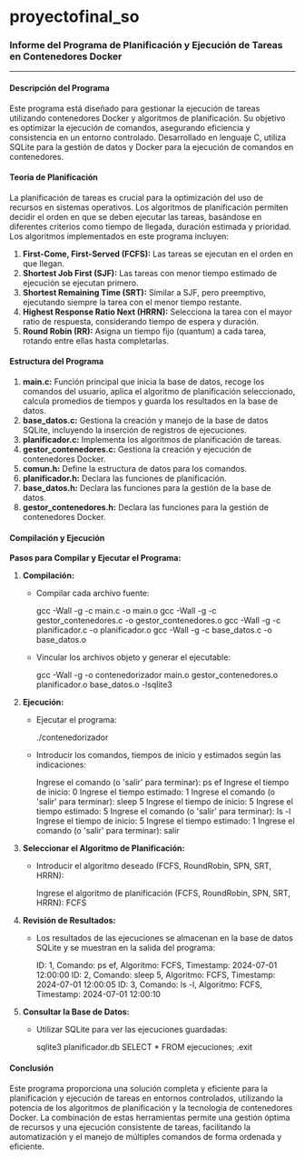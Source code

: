 # proyectofinal_so 

### Informe del Programa de Planificación y Ejecución de Tareas en Contenedores Docker

---

#### Descripción del Programa

Este programa está diseñado para gestionar la ejecución de tareas utilizando contenedores Docker y algoritmos de planificación. Su objetivo es optimizar la ejecución de comandos, asegurando eficiencia y consistencia en un entorno controlado. Desarrollado en lenguaje C, utiliza SQLite para la gestión de datos y Docker para la ejecución de comandos en contenedores.

#### Teoría de Planificación

La planificación de tareas es crucial para la optimización del uso de recursos en sistemas operativos. Los algoritmos de planificación permiten decidir el orden en que se deben ejecutar las tareas, basándose en diferentes criterios como tiempo de llegada, duración estimada y prioridad. Los algoritmos implementados en este programa incluyen:

1. **First-Come, First-Served (FCFS):** Las tareas se ejecutan en el orden en que llegan.
2. **Shortest Job First (SJF):** Las tareas con menor tiempo estimado de ejecución se ejecutan primero.
3. **Shortest Remaining Time (SRT):** Similar a SJF, pero preemptivo, ejecutando siempre la tarea con el menor tiempo restante.
4. **Highest Response Ratio Next (HRRN):** Selecciona la tarea con el mayor ratio de respuesta, considerando tiempo de espera y duración.
5. **Round Robin (RR):** Asigna un tiempo fijo (quantum) a cada tarea, rotando entre ellas hasta completarlas.

#### Estructura del Programa

1. **main.c:** Función principal que inicia la base de datos, recoge los comandos del usuario, aplica el algoritmo de planificación seleccionado, calcula promedios de tiempos y guarda los resultados en la base de datos.
2. **base_datos.c:** Gestiona la creación y manejo de la base de datos SQLite, incluyendo la inserción de registros de ejecuciones.
3. **planificador.c:** Implementa los algoritmos de planificación de tareas.
4. **gestor_contenedores.c:** Gestiona la creación y ejecución de contenedores Docker.
5. **comun.h:** Define la estructura de datos para los comandos.
6. **planificador.h:** Declara las funciones de planificación.
7. **base_datos.h:** Declara las funciones para la gestión de la base de datos.
8. **gestor_contenedores.h:** Declara las funciones para la gestión de contenedores Docker.

#### Compilación y Ejecución

**Pasos para Compilar y Ejecutar el Programa:**

1. **Compilación:**
   - Compilar cada archivo fuente:
     
     gcc -Wall -g -c main.c -o main.o
     gcc -Wall -g -c gestor_contenedores.c -o gestor_contenedores.o
     gcc -Wall -g -c planificador.c -o planificador.o
     gcc -Wall -g -c base_datos.c -o base_datos.o
     
   - Vincular los archivos objeto y generar el ejecutable:
     
     gcc -Wall -g -o contenedorizador main.o gestor_contenedores.o planificador.o base_datos.o -lsqlite3
     

2. **Ejecución:**
   - Ejecutar el programa:
     
     ./contenedorizador
     
   - Introducir los comandos, tiempos de inicio y estimados según las indicaciones:
     
     Ingrese el comando (o 'salir' para terminar): ps ef
     Ingrese el tiempo de inicio: 0
     Ingrese el tiempo estimado: 1
     Ingrese el comando (o 'salir' para terminar): sleep 5
     Ingrese el tiempo de inicio: 5
     Ingrese el tiempo estimado: 5
     Ingrese el comando (o 'salir' para terminar): ls -l
     Ingrese el tiempo de inicio: 5
     Ingrese el tiempo estimado: 1
     Ingrese el comando (o 'salir' para terminar): salir
     

3. **Seleccionar el Algoritmo de Planificación:**
   - Introducir el algoritmo deseado (FCFS, RoundRobin, SPN, SRT, HRRN):
     
     Ingrese el algoritmo de planificación (FCFS, RoundRobin, SPN, SRT, HRRN): FCFS
     

4. **Revisión de Resultados:**
   - Los resultados de las ejecuciones se almacenan en la base de datos SQLite y se muestran en la salida del programa:
     
     ID: 1, Comando: ps ef, Algoritmo: FCFS, Timestamp: 2024-07-01 12:00:00
     ID: 2, Comando: sleep 5, Algoritmo: FCFS, Timestamp: 2024-07-01 12:00:05
     ID: 3, Comando: ls -l, Algoritmo: FCFS, Timestamp: 2024-07-01 12:00:10
     

5. **Consultar la Base de Datos:**
   - Utilizar SQLite para ver las ejecuciones guardadas:
     
     sqlite3 planificador.db
     SELECT * FROM ejecuciones;
     .exit
     

#### Conclusión

Este programa proporciona una solución completa y eficiente para la planificación y ejecución de tareas en entornos controlados, utilizando la potencia de los algoritmos de planificación y la tecnología de contenedores Docker. La combinación de estas herramientas permite una gestión óptima de recursos y una ejecución consistente de tareas, facilitando la automatización y el manejo de múltiples comandos de forma ordenada y eficiente.
